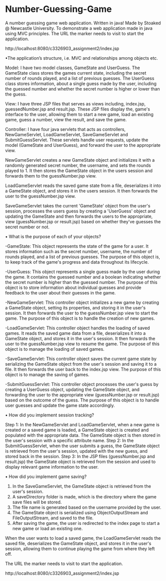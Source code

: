 # Number-Guessing-Game
A number guessing game web application. Written in java!
Made by Stoaked @ Newcastle University.
To demonstrate a web application made in java using MVC principles. 
The URL the marker needs to visit to start the application.

http://localhost:8080/c3326903_assignment2/index.jsp

•The application’s structure, i.e. MVC and relationships among objects etc.

Model: I have two model classes, GameState and UserGuess. The GameState class stores the games current state,
including the secret number of rounds played, and a list of previous guesses. The UserGuess class stores information, 
about a single guess made by the user, including the guessed number and whether the secret number is higher or lower than the guess.

View: I have three JSP files that serves as views including, index.jsp, guessedNumber.jsp and result.jsp. These JSP files display the,
game's interface to the user, allowing them to start a new game, load an existing game, guess a number, view the result, and save the game.

Controller: I have four java servlets that acts as controllers, NewGameServlet, LoadGameServlet, SaveGameServlet and SubmitGuessServlet. 
These servlets handle user requests, update the model (GameState and UserGuess), and forward the user to the appropriate view.

NewGameServlet creates a new GameState object and initializes it with a randomly generated secret number, the username, and sets the rounds played to 1.
It then stores the GameState object in the users session and forwards them to the guessNumber.jsp view.

LoadGameServlet reads the saved game state from a file, deserializes it into a GameState object, and stores it in the users session. It then forwards the user to the guessNumber.jsp view.

SaveGameServlet takes the current 'GameState' object from the user's session, processes the users guess by creating a 'UserGuess' object and updating the GameState and then forwards the users to the appropriate,
view (guessNumber.jsp or result.jsp) based on whether they've guesses the secret number or not.

• What is the purpose of each of your objects?

-GameState: This object represents the state of the game for a user. It stores information such as the secret number, username, the number of rounds played, and a list of previous guesses. The purpose of this object is,
 to keep track of the game's progress and data throughout its lifecycle.

-UserGuess: This object represents a single guess made by the user during the game. It contains the guessed number and a boolean indicating whether the secret number is higher than the guessed number. 
The purpose of this object is to store information about individual guesses and provide feedback to the user about their guesses in the game.

-NewGameServlet: This controller object initializes a new game by creating a GameState object, setting its properties, and storing it in the user's session. It then forwards the user to the guessNumber.jsp view to start the game. 
The purpose of this object is to handle the creation of new games.

-LoadGameServlet: This controller object handles the loading of saved games. It reads the saved game data from a file, deserializes it into a GameState object, and stores it in the user's session. It then forwards the user to the guessNumber.jsp view to resume the game. 
The purpose of this object is to manage the loading of saved games.


-SaveGameServlet: This controller object saves the current game state by serializing the GameState object from the user's session and saving it to a file. It then forwards the user back to the index.jsp view. The purpose of this object is to manage the saving of games.

-SubmitGuessServlet: This controller object processes the user's guess by creating a UserGuess object, updating the GameState object, and forwarding the user to the appropriate view (guessNumber.jsp or result.jsp) based on the outcome of the guess. 
The purpose of this object is to handle user guesses and update the game state accordingly.

• How did you implement session tracking?

Step 1: In the NewGameServlet and LoadGameServlet, when a new game is created or a saved game is loaded, a GameState object is created and populated with the appropriate data. The GameState object is then stored in the user's session with a specific attribute name.
Step 2: In the SubmitGuessServlet, when the user submits a guess, the GameState object is retrieved from the user's session, updated with the new guess, and stored back in the session.
Step 3: In the JSP files (guessNumber.jsp and result.jsp) the GameState object is retrieved from the session and used to display relevant game information to the user.

• How did you implement game saving?

1. In the SaveGameServlet, the GameState object is retrieved from the user's session.
2. A saveDirectory folder is made, which is the directory where the game save files will be stored.
3. The file name is generated based on the username provided by the user.
4. The GameState object is serialized using ObjectOutputStream and FileOutputStream, and saved to the file.
5. After saving the game, the user is redirected to the index page to start a new game or load an existing one.

When the user wants to load a saved game, the LoadGameServlet reads the saved file, deserializes the GameState object, and stores it in the user's session, allowing them to continue playing the game from where they left off.


The URL the marker needs to visit to start the application.

http://localhost:8080/c3326903_assignment2/index.jsp
